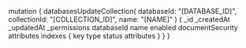 mutation {
    databasesUpdateCollection(
        databaseId: "[DATABASE_ID]",
        collectionId: "[COLLECTION_ID]",
        name: "[NAME]"
    ) {
        _id
        _createdAt
        _updatedAt
        _permissions
        databaseId
        name
        enabled
        documentSecurity
        attributes
        indexes {
            key
            type
            status
            attributes
        }
    }
}
